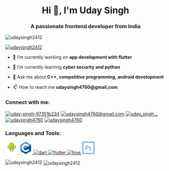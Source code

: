 <h1 align="center">Hi 👋, I'm Uday Singh</h1>
<h3 align="center">A passionate frontend developer from India</h3>

<p align="left"> <img src="https://komarev.com/ghpvc/?username=udaysingh2412&label=Profile%20views&color=0e75b6&style=flat" alt="udaysingh2412" /> </p>

<p align="left"> <a href="https://github.com/ryo-ma/github-profile-trophy"><img src="https://github-profile-trophy.vercel.app/?username=udaysingh2412" alt="udaysingh2412" /></a> </p>

- 🔭 I’m currently working on **app development with flutter**

- 🌱 I’m currently learning **cyber security and python**

- 💬 Ask me about **C++, competitive programming, android development**

- 📫 How to reach me **udaysingh4760@gmail,com**

<h3 align="left">Connect with me:</h3>
<p align="left">
<a href="https://linkedin.com/in/uday-singh-97351b224" target="blank"><img align="center" src="https://raw.githubusercontent.com/rahuldkjain/github-profile-readme-generator/master/src/images/icons/Social/linked-in-alt.svg" alt="uday-singh-97351b224" height="30" width="40" /></a>
<a href="https://stackoverflow.com/users/udaysingh4760@gmail.com" target="blank"><img align="center" src="https://raw.githubusercontent.com/rahuldkjain/github-profile-readme-generator/master/src/images/icons/Social/stack-overflow.svg" alt="udaysingh4760@gmail.com" height="30" width="40" /></a>
<a href="https://instagram.com/uday_singh._" target="blank"><img align="center" src="https://raw.githubusercontent.com/rahuldkjain/github-profile-readme-generator/master/src/images/icons/Social/instagram.svg" alt="uday_singh._" height="30" width="40" /></a>
<a href="https://www.codechef.com/users/udaysingh4760" target="blank"><img align="center" src="https://cdn.jsdelivr.net/npm/simple-icons@3.1.0/icons/codechef.svg" alt="udaysingh4760" height="30" width="40" /></a>
<a href="https://www.hackerrank.com/udaysingh4760" target="blank"><img align="center" src="https://raw.githubusercontent.com/rahuldkjain/github-profile-readme-generator/master/src/images/icons/Social/hackerrank.svg" alt="udaysingh4760" height="30" width="40" /></a>
</p>

<h3 align="left">Languages and Tools:</h3>
<p align="left"> <a href="https://developer.android.com" target="_blank" rel="noreferrer"> <img src="https://raw.githubusercontent.com/devicons/devicon/master/icons/android/android-original-wordmark.svg" alt="android" width="40" height="40"/> </a> <a href="https://www.cprogramming.com/" target="_blank" rel="noreferrer"> <img src="https://raw.githubusercontent.com/devicons/devicon/master/icons/c/c-original.svg" alt="c" width="40" height="40"/> </a> <a href="https://dart.dev" target="_blank" rel="noreferrer"> <img src="https://www.vectorlogo.zone/logos/dartlang/dartlang-icon.svg" alt="dart" width="40" height="40"/> </a> <a href="https://flutter.dev" target="_blank" rel="noreferrer"> <img src="https://www.vectorlogo.zone/logos/flutterio/flutterio-icon.svg" alt="flutter" width="40" height="40"/> </a> <a href="https://hive.apache.org/" target="_blank" rel="noreferrer"> <img src="https://www.vectorlogo.zone/logos/apache_hive/apache_hive-icon.svg" alt="hive" width="40" height="40"/> </a> <a href="https://www.photoshop.com/en" target="_blank" rel="noreferrer"> <img src="https://raw.githubusercontent.com/devicons/devicon/master/icons/photoshop/photoshop-line.svg" alt="photoshop" width="40" height="40"/> </a> </p>

<p><img align="left" src="https://github-readme-stats.vercel.app/api/top-langs?username=udaysingh2412&show_icons=true&locale=en&layout=compact" alt="udaysingh2412" /></p>

<p>&nbsp;<img align="center" src="https://github-readme-stats.vercel.app/api?username=udaysingh2412&show_icons=true&locale=en" alt="udaysingh2412" /></p>
